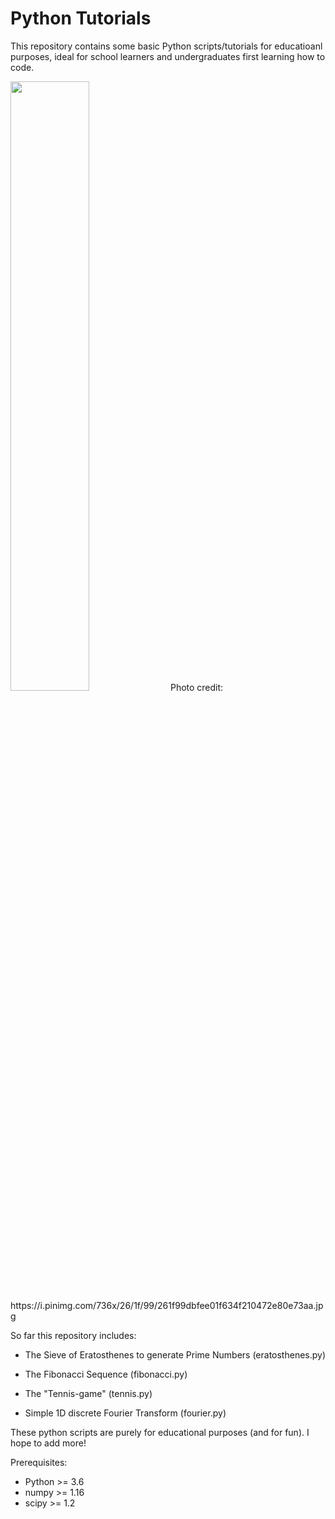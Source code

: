 # Python Tutorials

This repository contains some basic Python scripts/tutorials for educatioanl purposes, ideal for school learners and undergraduates first learning how to code.

<img src="https://i.pinimg.com/736x/26/1f/99/261f99dbfee01f634f210472e80e73aa.jpg" width="50%" height="50%">
Photo credit: https://i.pinimg.com/736x/26/1f/99/261f99dbfee01f634f210472e80e73aa.jpg

So far this repository includes:

- The Sieve of Eratosthenes to generate Prime Numbers (eratosthenes.py)

- The Fibonacci Sequence (fibonacci.py)

- The "Tennis-game" (tennis.py)

- Simple 1D discrete Fourier Transform (fourier.py)

These python scripts are purely for educational purposes (and for fun). I hope to add more!

Prerequisites:

- Python >= 3.6
- numpy >= 1.16
- scipy >= 1.2
